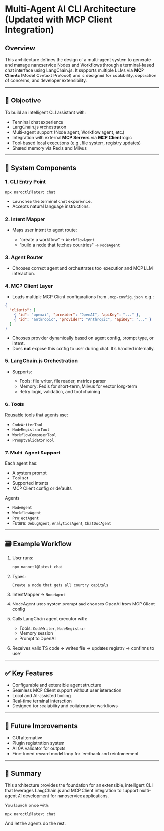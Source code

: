 # Multi-Agent AI CLI Architecture (Updated with MCP Client Integration)

## Overview

This architecture defines the design of a multi-agent system to generate and manage nanoservice Nodes and Workflows through a terminal-based chat interface using LangChain.js. It supports multiple LLMs via **MCP Clients** (Model Context Protocol) and is designed for scalability, separation of concerns, and developer extensibility.

---

## 🎯 Objective

To build an intelligent CLI assistant with:

* Terminal chat experience
* LangChain.js orchestration
* Multi-agent support (Node agent, Workflow agent, etc.)
* Integration with external **MCP Servers** via **MCP Client** logic
* Tool-based local executions (e.g., file system, registry updates)
* Shared memory via Redis and Milvus

---

## 🧠 System Components

### 1. CLI Entry Point

```bash
npx nanoctl@latest chat
```

* Launches the terminal chat experience.
* Accepts natural language instructions.

### 2. Intent Mapper

* Maps user intent to agent route:

  * "create a workflow" → `WorkflowAgent`
  * "build a node that fetches countries" → `NodeAgent`

### 3. Agent Router

* Chooses correct agent and orchestrates tool execution and MCP LLM interaction.

### 4. MCP Client Layer

* Loads multiple MCP Client configurations from `.mcp-config.json`, e.g.:

```json
{
  "clients": [
    { "id": "openai", "provider": "OpenAI", "apiKey": "..." },
    { "id": "anthropic", "provider": "Anthropic", "apiKey": "..." }
  ]
}
```

* Chooses provider dynamically based on agent config, prompt type, or intent.
* Does **not** expose this config to user during chat. It’s handled internally.

### 5. LangChain.js Orchestration

* Supports:

  * Tools: file writer, file reader, metrics parser
  * Memory: Redis for short-term, Milvus for vector long-term
  * Retry logic, validation, and tool chaining

### 6. Tools

Reusable tools that agents use:

* `CodeWriterTool`
* `NodeRegistrarTool`
* `WorkflowComposerTool`
* `PromptValidatorTool`

### 7. Multi-Agent Support

Each agent has:

* A system prompt
* Tool set
* Supported intents
* MCP Client config or defaults

Agents:

* `NodeAgent`
* `WorkflowAgent`
* `ProjectAgent`
* Future: `DebugAgent`, `AnalyticsAgent`, `ChatDocAgent`

---

## 🗃️ Example Workflow

1. User runs:

   ```bash
   npx nanoctl@latest chat
   ```
2. Types:

   ```
   Create a node that gets all country capitals
   ```
3. IntentMapper → `NodeAgent`
4. NodeAgent uses system prompt and chooses OpenAI from MCP Client config
5. Calls LangChain agent executor with:

   * Tools: `CodeWriter`, `NodeRegistrar`
   * Memory session
   * Prompt to OpenAI
6. Receives valid TS code → writes file → updates registry → confirms to user

---

## ✅ Key Features

* Configurable and extensible agent structure
* Seamless MCP Client support without user interaction
* Local and AI-assisted tooling
* Real-time terminal interaction
* Designed for scalability and collaborative workflows

---

## 🧩 Future Improvements

* GUI alternative
* Plugin registration system
* AI QA validator for outputs
* Fine-tuned reward model loop for feedback and reinforcement

---

## 📝 Summary

This architecture provides the foundation for an extensible, intelligent CLI that leverages LangChain.js and MCP Client integration to support multi-agent AI development for nanoservice applications.

You launch once with:

```bash
npx nanoctl@latest chat
```

And let the agents do the rest.
